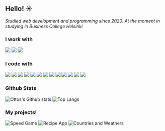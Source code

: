 ## Hello! ☀️

*Studied web development and programming since 2020. At the moment in studying in Business College Helsinki*

### I work with
<img src="https://img.shields.io/badge/Atom-66595C?style=for-the-badge&logo=Atom&logoColor=white"/> <img src="https://img.shields.io/badge/Visual_Studio_Code-0078D4?style=for-the-badge&logo=visual%20studio%20code&logoColor=white"/> <img src="https://img.shields.io/badge/IntelliJ_IDEA-000000.svg?style=for-the-badge&logo=intellij-idea&logoColor=white"/>

### I code with
<img src="https://img.shields.io/badge/JavaScript-F7DF1E?style=for-the-badge&logo=javascript&logoColor=black"/> <img src="https://img.shields.io/badge/TypeScript-007ACC?style=for-the-badge&logo=typescript&logoColor=white"/> <img src="https://img.shields.io/badge/Python-FFD43B?style=for-the-badge&logo=python&logoColor=blue"/> <img src="https://img.shields.io/badge/PHP-777BB4?style=for-the-badge&logo=php&logoColor=white"/> <img src="https://img.shields.io/badge/React-20232A?style=for-the-badge&logo=react&logoColor=61DAFB"/> <img src="https://img.shields.io/badge/Symfony-000000?style=for-the-badge&logo=Symfony&logoColor=white"/> <img src="https://img.shields.io/badge/CSS3-1572B6?style=for-the-badge&logo=css3&logoColor=white"/> <img src="https://img.shields.io/badge/Node.js-43853D?style=for-the-badge&logo=node.js&logoColor=white"/> <img src="https://img.shields.io/badge/Express.js-404D59?style=for-the-badge"/> <img src="https://img.shields.io/badge/React_Native-20232A?style=for-the-badge&logo=react&logoColor=61DAFB"/> <img src="https://img.shields.io/badge/Redux-593D88?style=for-the-badge&logo=redux&logoColor=white"/> <img src=" 	https://img.shields.io/badge/MySQL-00000F?style=for-the-badge&logo=mysql&logoColor=white"/> <img src="https://img.shields.io/badge/MongoDB-4EA94B?style=for-the-badge&logo=mongodb&logoColor=white"/>

### Github Stats

![Ottos's Github stats](https://github-readme-stats.vercel.app/api?username=otdot&show_icons=true) ![Top Langs](https://github-readme-stats.vercel.app/api/top-langs/?username=otdot&hide=TeX&layout=compact)


### My projects!
![Speed Game](https://otto-makes-very-nice-speedgame-with-react-url.netlify.app/) ![Recipe App](https://tasteitappotto.herokuapp.com/) ![Countries and Weathers](https://countriesandweathers.netlify.app/)

